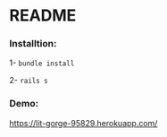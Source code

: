 # README

### Installtion:
1- `bundle install`



2- `rails s`

### Demo:
https://lit-gorge-95829.herokuapp.com/
